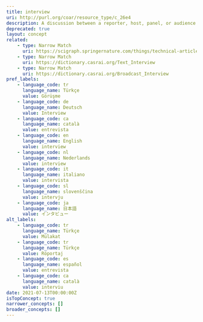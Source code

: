```yaml
---
title: interview
uri: http://purl.org/coar/resource_type/c_26e4
description: A discussion between a reporter, host, panel, or audience and a newsmaker, author, or celebrity, recorded (edited or unedited) in print, on film or video, as transcript or as a sound recording. (Adapted from ODLIS)
deprecated: true
layout: concept
related:
    - type: Narrow Match
      uri: https://scigraph.springernature.com/things/technical-article-types/interview
    - type: Narrow Match
      uri: https://dictionary.casrai.org/Text_Interview
    - type: Narrow Match
      uri: https://dictionary.casrai.org/Broadcast_Interview
pref_labels:
    - language_code: tr
      language_name: Türkçe
      value: Görüşme
    - language_code: de
      language_name: Deutsch
      value: Interview
    - language_code: ca
      language_name: català
      value: entrevista
    - language_code: en
      language_name: English
      value: interview
    - language_code: nl
      language_name: Nederlands
      value: interview
    - language_code: it
      language_name: italiano
      value: intervista
    - language_code: sl
      language_name: slovenščina
      value: intervju
    - language_code: ja
      language_name: 日本語
      value: インタビュー
alt_labels:
    - language_code: tr
      language_name: Türkçe
      value: Mülakat
    - language_code: tr
      language_name: Türkçe
      value: Röportaj
    - language_code: es
      language_name: español
      value: entrevista
    - language_code: ca
      language_name: català
      value: interviu
date: 2021-07-13T00:00:00Z
isTopConcept: true
narrower_concepts: []
broader_concepts: []
---
```


